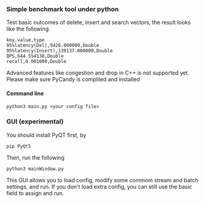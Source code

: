 ### Simple benchmark tool under python

Test basic outcomes of delete, insert and search vectors, the result looks like the following
```shell
key,value,type
95%latency(Del),9426.000000,Double
95%latency(Insert),139137.000000,Double
QPS,644.554138,Double
recall,0.001000,Double
```
Advanced features like congestion and drop in C++ is not supported yet. Please make sure PyCandy is compliled and installed

#### Command line
```shell
python3 main.py <your config file>
```
### GUI (experimental)
You should install PyQT first, by 
```shell
pip PyQt5
```
Then, run the following
```shell
python3 mainWindow.py
```
This GUI allows you to load config, modify some commom stream and batch settings, and run. If you don't load extra config, you can still use the basic field to assign and run.